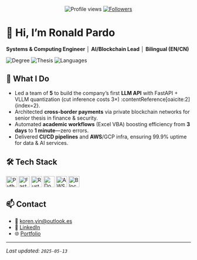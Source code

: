 <p align="center">
  <img src="https://komarev.com/ghpvc/?username=YourUser&color=blue" alt="Profile views" />
  <a href="https://github.com/YourUser?tab=followers">
    <img alt="Followers" src="https://img.shields.io/github/followers/YourUser?style=social" />
  </a>
</p>

# 👋 Hi, I’m Ronald Pardo  
**Systems & Computing Engineer** │ **AI/Blockchain Lead** │ **Bilingual (EN/CN)**

<p align="left">
  <img src="https://img.shields.io/badge/🎓-B.Sc. Systems&Computing-blue" alt="Degree" />
  <img src="https://img.shields.io/badge/🧪-Thesis-Biotech%2FBlockchain-blueviolet" alt="Thesis" />
  <img src="https://img.shields.io/badge/🗣️-EN%20(C1)%20|%20ES%20(native)%20|%20CN%20(A2)-lightgrey" alt="Languages" />
</p>

## 🚀 What I Do
- Led a team of **5** to build the company’s first **LLM API** with FastAPI + VLLM quantization (cut inference costs 3×) :contentReference[oaicite:2]{index=2}.  
- Architected **cross-border payments** via private blockchain networks for senior thesis in finance & security.  
- Automated **academic workflows** (Excel VBA) boosting efficiency from **3 days** to **1 minute**—zero errors.  
- Delivered **CI/CD pipelines** and **AWS**/GCP infra, ensuring 99.9% uptime for data & AI services.  

## 🛠 Tech Stack
<p>
  <img alt="Python"    src="https://cdn.jsdelivr.net/npm/simple-icons@v8/icons/python.svg"    height="30"/>
  <img alt="FastAPI"   src="https://cdn.jsdelivr.net/npm/simple-icons@v8/icons/fastapi.svg"   height="30"/>
  <img alt="Rust"      src="https://cdn.jsdelivr.net/npm/simple-icons@v8/icons/rust.svg"      height="30"/>
  <img alt="Docker"    src="https://cdn.jsdelivr.net/npm/simple-icons@v8/icons/docker.svg"    height="30"/>
  <img alt="AWS"       src="https://cdn.jsdelivr.net/npm/simple-icons@v8/icons/amazonaws.svg" height="30"/>
  <img alt="Blockchain"src="https://cdn.jsdelivr.net/npm/simple-icons@v8/icons/ethereum.svg"  height="30"/>
  <!-- add others… -->
</p>

## 📫 Contact
- 📧 [koren.yin@outlook.es](mailto:koren.yin@outlook.es)  
- 🔗 [LinkedIn](https://linkedin.com/in/ronald-pardo/)  
- 🌐 [Portfolio](https://linkedin.com/in/ronald-pardo/)   

---
*Last updated: `2025-05-13`*  

